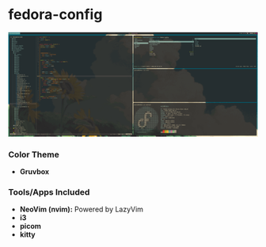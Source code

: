 # fedora-config

![My Image](2024-02-29-222546_3440x1440_scrot.png)

### Color Theme
- **Gruvbox** 

### Tools/Apps Included
- **NeoVim (nvim):** Powered by LazyVim
- **i3**
- **picom**
- **kitty**
